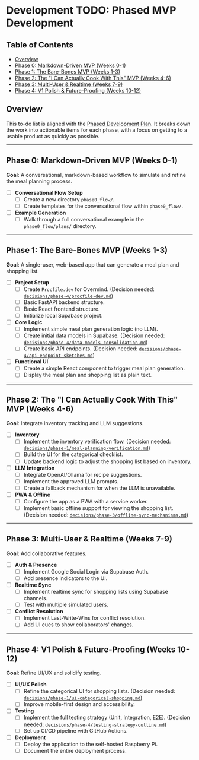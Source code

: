 # Development TODO: Phased MVP Development

## Table of Contents
- [Overview](#overview)
- [Phase 0: Markdown-Driven MVP (Weeks 0-1)](#phase-0-markdown-driven-mvp-weeks-0-1)
- [Phase 1: The Bare-Bones MVP (Weeks 1-3)](#phase-1-the-bare-bones-mvp-weeks-1-3)
- [Phase 2: The "I Can Actually Cook With This" MVP (Weeks 4-6)](#phase-2-the-i-can-actually-cook-with-this-mvp-weeks-4-6)
- [Phase 3: Multi-User &amp; Realtime (Weeks 7-9)](#phase-3-multi-user--realtime-weeks-7-9)
- [Phase 4: V1 Polish &amp; Future-Proofing (Weeks 10-12)](#phase-4-v1-polish--future-proofing-weeks-10-12)

## Overview
This to-do list is aligned with the [Phased Development Plan](project-phases.md). It breaks down the work into actionable items for each phase, with a focus on getting to a usable product as quickly as possible.

---

## Phase 0: Markdown-Driven MVP (Weeks 0-1)
**Goal**: A conversational, markdown-based workflow to simulate and refine the meal planning process.

- [ ] **Conversational Flow Setup**
    - [ ] Create a new directory `phase0_flow/`.
    - [ ] Create templates for the conversational flow within `phase0_flow/`.
- [ ] **Example Generation**
    - [ ] Walk through a full conversational example in the `phase0_flow/plans/` directory.

---

## Phase 1: The Bare-Bones MVP (Weeks 1-3)
**Goal**: A single-user, web-based app that can generate a meal plan and shopping list.

- [ ] **Project Setup**
    - [ ] Create `Procfile.dev` for Overmind. (Decision needed: [`decisions/phase-4/procfile-dev.md`](decisions/phase-4/procfile-dev.md))
    - [ ] Basic FastAPI backend structure.
    - [ ] Basic React frontend structure.
    - [ ] Initialize local Supabase project.
- [ ] **Core Logic**
    - [ ] Implement simple meal plan generation logic (no LLM).
    - [ ] Create initial data models in Supabase. (Decision needed: [`decisions/phase-4/data-models-consolidation.md`](decisions/phase-4/data-models-consolidation.md))
    - [ ] Create basic API endpoints. (Decision needed: [`decisions/phase-4/api-endpoint-sketches.md`](decisions/phase-4/api-endpoint-sketches.md))
- [ ] **Functional UI**
    - [ ] Create a simple React component to trigger meal plan generation.
    - [ ] Display the meal plan and shopping list as plain text.

---

## Phase 2: The "I Can Actually Cook With This" MVP (Weeks 4-6)
**Goal**: Integrate inventory tracking and LLM suggestions.

- [ ] **Inventory**
    - [ ] Implement the inventory verification flow. (Decision needed: [`decisions/phase-1/meal-planning-verification.md`](decisions/phase-1/meal-planning-verification.md))
    - [ ] Build the UI for the categorical checklist.
    - [ ] Update backend logic to adjust the shopping list based on inventory.
- [ ] **LLM Integration**
    - [ ] Integrate OpenAI/Ollama for recipe suggestions.
    - [ ] Implement the approved LLM prompts.
    - [ ] Create a fallback mechanism for when the LLM is unavailable.
- [ ] **PWA & Offline**
    - [ ] Configure the app as a PWA with a service worker.
    - [ ] Implement basic offline support for viewing the shopping list. (Decision needed: [`decisions/phase-3/offline-sync-mechanisms.md`](decisions/phase-3/offline-sync-mechanisms.md))

---

## Phase 3: Multi-User &amp; Realtime (Weeks 7-9)
**Goal**: Add collaborative features.

- [ ] **Auth & Presence**
    - [ ] Implement Google Social Login via Supabase Auth.
    - [ ] Add presence indicators to the UI.
- [ ] **Realtime Sync**
    - [ ] Implement realtime sync for shopping lists using Supabase channels.
    - [ ] Test with multiple simulated users.
- [ ] **Conflict Resolution**
    - [ ] Implement Last-Write-Wins for conflict resolution.
    - [ ] Add UI cues to show collaborators' changes.

---

## Phase 4: V1 Polish &amp; Future-Proofing (Weeks 10-12)
**Goal**: Refine UI/UX and solidify testing.

- [ ] **UI/UX Polish**
    - [ ] Refine the categorical UI for shopping lists. (Decision needed: [`decisions/phase-1/ui-categorical-shopping.md`](decisions/phase-1/ui-categorical-shopping.md))
    - [ ] Improve mobile-first design and accessibility.
- [ ] **Testing**
    - [ ] Implement the full testing strategy (Unit, Integration, E2E). (Decision needed: [`decisions/phase-4/testing-strategy-outline.md`](decisions/phase-4/testing-strategy-outline.md))
    - [ ] Set up CI/CD pipeline with GitHub Actions.
- [ ] **Deployment**
    - [ ] Deploy the application to the self-hosted Raspberry Pi.
    - [ ] Document the entire deployment process.
